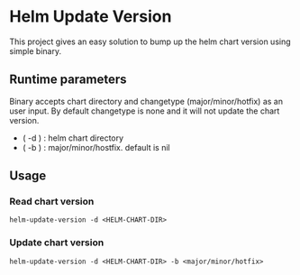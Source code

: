 # Helm Update Version
This project gives an easy solution to bump up the helm chart version using simple binary.

## Runtime parameters
Binary accepts chart directory and changetype (major/minor/hotfix) as an user input.
By default changetype is none and it will not update the chart version.

- ( -d ) : helm chart directory
- ( -b ) : major/minor/hostfix. default is nil

## Usage

### Read chart version
```
helm-update-version -d <HELM-CHART-DIR>
```

### Update chart version
```
helm-update-version -d <HELM-CHART-DIR> -b <major/minor/hotfix>
```